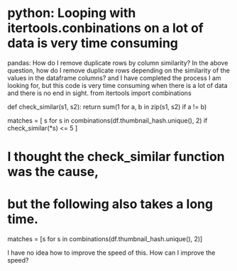 
# python: Looping with itertools.conbinations on a lot of data is very time consuming

pandas: How do I remove duplicate rows by column similarity?
In the above question, how do I remove duplicate rows depending on the similarity of the values in the dataframe columns?
and I have completed the process I am looking for, but this code is very time consuming when there is a lot of data and there is no end in sight.
from itertools import combinations

def check_similar(s1, s2):
    return sum(1 for a, b in zip(s1, s2) if a != b)

matches = [
    s
    for s in combinations(df.thumbnail_hash.unique(), 2)
    if check_similar(*s) <= 5
]

# I thought the check_similar function was the cause, 
# but the following also takes a long time.
matches = [s for s in combinations(df.thumbnail_hash.unique(), 2)]

I have no idea how to improve the speed of this. How can I improve the speed?

        